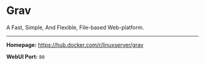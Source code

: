 # Grav

A Fast, Simple, And Flexible, File-based Web-platform.

---

**Homepage:** https://hub.docker.com/r/linuxserver/grav

**WebUI Port:** `80`